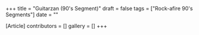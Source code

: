 +++
title = "Guitarzan (90's Segment)"
draft = false
tags = ["Rock-afire 90's Segments"]
date = ""

[Article]
contributors = []
gallery = []
+++
